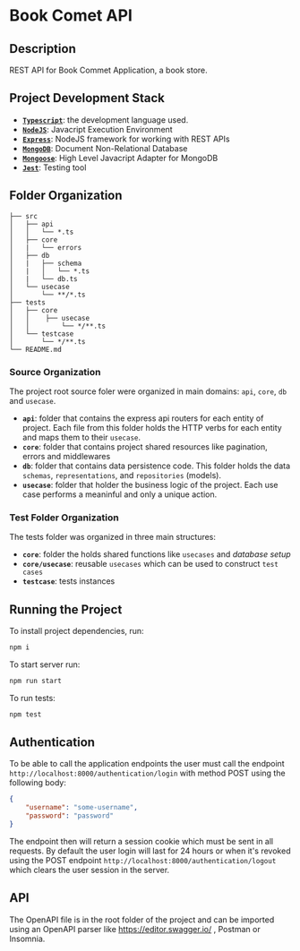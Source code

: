 # Book Comet API
## Description
REST API for Book Commet Application, a book store.

## Project Development Stack
- [__`Typescript`__](https://www.typescriptlang.org/): the development language used.
- [__`NodeJS`__](https://nodejs.org/dist/latest-v16.x/docs/api/synopsis.html): Javacript Execution Environment
- [__`Express`__](https://expressjs.com/): NodeJS framework for working with REST APIs
- [__`MongoDB`__](https://www.mongodb.com/): Document Non-Relational Database
- [__`Mongoose`__](https://mongoosejs.com/): High Level Javacript Adapter for MongoDB
- [__`Jest`__](https://jestjs.io): Testing tool
## Folder Organization
```
├── src
│   ├── api
│   │   └── *.ts
│   ├── core
│   |   └── errors
│   ├── db
│   |   ├── schema
│   |   │   └── *.ts
│   |   └── db.ts
│   └── usecase
│       └── **/*.ts
├── tests
│   ├── core
│   │    ├── usecase
│   │        └── */**.ts
│   └── testcase
│       └── */**.ts
└── README.md
```
### Source Organization
The project root source foler were organized in main domains: `api`, `core`, `db` and `usecase`.
- __`api`__: folder that contains the express api routers for each entity of project. Each file from this folder holds the HTTP verbs for each entity and maps them to their `usecase`.
- __`core`__: folder that contains project shared resources like pagination, errors and middlewares
- __`db`__: folder that contains data persistence code. This folder holds the data `schemas`, `representations`, and `repositories` (models).
- __`usecase`__: folder that holder the business logic of the project. Each use case performs a meaninful and only a unique action.


### Test Folder Organization
The tests folder was organized in three main structures:
- __`core`__: folder the holds shared functions like `usecases` and _database setup_
- __`core/usecase`__: reusable `usecases` which can be used to construct `test cases`
- __`testcase`__: tests instances


## Running the Project
To install project dependencies, run:
```bash
npm i
```
To start server run:
```bash
npm run start
```
To run tests:
```bash
npm test
```

## Authentication
To be able to call the application endpoints the user must call the endpoint `http://localhost:8000/authentication/login` with method POST using the following body:
```json
{
    "username": "some-username",
    "password": "password"
}
```
The endpoint then will return a session cookie which must be sent in all requests. By default the user login will last for 24 hours or when it's revoked using the POST endpoint `http://localhost:8000/authentication/logout` which clears the user session in the server.

## API
The OpenAPI file is in the root folder of the project and can be  imported using an OpenAPI parser like https://editor.swagger.io/ , Postman or Insomnia.